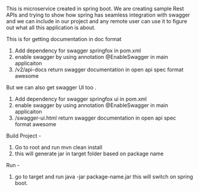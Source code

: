 This is microservice created in spring boot. We are creating sample
Rest APIs and trying to show how spring has seamless integration 
with swagger and we can include in our project and any remote user
can use it to figure out what all this application is about.

This is for getting documentation in doc format
1. Add dependency for swagger springfox in pom.xml
2. enable swagger by using annotation @EnableSwagger in main applicaiton
3. /v2/api-docs return swagger documentation in open api spec format awesome

But we can also get swagger UI too .

1. Add dependency for swagger springfox ui in pom.xml
2. enable swagger by using annotation @EnableSwagger in main applicaiton
3. /swagger-ui.html return swagger documentation in open api spec format awesome

Build Project - 

1) Go to root and run mvn clean install
2) this will generate jar in target folder based on package name

Run -

1) go to target and run java -jar package-name.jar this will switch on spring boot.
